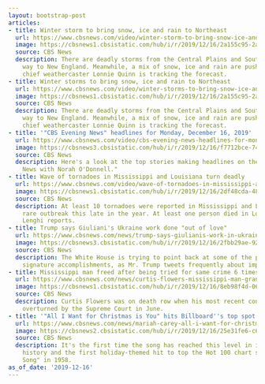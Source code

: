 ```yaml
---
layout: bootstrap-post
articles:
- title: Winter storm to bring snow, ice and rain to Northeast
  url: https://www.cbsnews.com/video/winter-storm-to-bring-snow-ice-and-rain-to-northeast/
  image: https://cbsnews1.cbsistatic.com/hub/i/r/2019/12/16/2a155c95-2acd-45b5-97fd-d61e728e6e0f/thumbnail/1200x630/35b3de94315c4139ec8ad9f28da1d5d7/1216-en-wxforecast-quinn-1994991-640x360.jpg
  source: CBS News
  description: There are deadly storms from the Central Plains and South, all the
    way to New England. Meanwhile, a mix of snow, ice and rain are pushing East. WCBS
    chief weathercaster Lonnie Quinn is tracking the forecast.
- title: Winter storms to bring snow, ice and rain to Northeast
  url: https://www.cbsnews.com/video/winter-storms-to-bring-snow-ice-and-rain-to-northeast/
  image: https://cbsnews1.cbsistatic.com/hub/i/r/2019/12/16/2a155c95-2acd-45b5-97fd-d61e728e6e0f/thumbnail/1200x630/35b3de94315c4139ec8ad9f28da1d5d7/1216-en-wxforecast-quinn-1994991-640x360.jpg
  source: CBS News
  description: There are deadly storms from the Central Plains and South, all the
    way to New England. Meanwhile, a mix of snow, ice and rain are pushing East. WCBS
    chief weathercaster Lonnie Quinn is tracking the forecast.
- title: '"CBS Evening News" headlines for Monday, December 16, 2019'
  url: https://www.cbsnews.com/video/cbs-evening-news-headlines-for-monday-december-16-2019/
  image: https://cbsnews3.cbsistatic.com/hub/i/r/2019/12/16/f7712bce-74ac-4923-9de6-adccd3f053d8/thumbnail/1200x630/328f3ffb112ac0493dd7f25e243a99b4/1216-en-headlines-1994976-640x360.jpg
  source: CBS News
  description: Here's a look at the top stories making headlines on the "CBS Evening
    News with Norah O'Donnell."
- title: Wave of tornadoes in Mississippi and Louisiana turn deadly
  url: https://www.cbsnews.com/video/wave-of-tornadoes-in-mississippi-and-louisiana-turn-deadly/
  image: https://cbsnews1.cbsistatic.com/hub/i/r/2019/12/16/2df48cda-4857-4f43-8c94-56f21eec5076/thumbnail/1200x630/18b88fddaacff56dd6985a8f45c88ab5/1216-en-severewx-lenghi-1994984-640x360.jpg
  source: CBS News
  description: At least 10 tornadoes were reported in Mississippi and Louisiana, a
    rare outbreak this late in the year. At least one person died in Louisiana. Mola
    Lenghi reports.
- title: Trump says Giuliani's Ukraine work done "out of love"
  url: https://www.cbsnews.com/news/trump-says-giulianis-work-in-ukraine-done-out-of-love-today-2019-12-16/
  image: https://cbsnews3.cbsistatic.com/hub/i/r/2019/12/16/2fbb29ae-9282-42bb-a934-839781a2224d/thumbnail/1200x630g2/d1b82bb57ecf4031a3b44c29ce36db72/gettyimages-1189041602.jpg
  source: CBS News
  description: The White House is trying to point back at some of the president's
    signature accomplishments, as Mr. Trump tweets frequently about impeachment.
- title: Mississippi man freed after being tried for same crime 6 times
  url: https://www.cbsnews.com/news/curtis-flowers-mississippi-man-granted-bond-after-being-tried-for-same-killings-six-times-2019-12-16/
  image: https://cbsnews1.cbsistatic.com/hub/i/r/2019/12/16/8eb98f4d-06d6-4119-b1fe-5bd7d6faecdb/thumbnail/1200x630/0c2fc5ed0fc9a6c28848e0aac6f33989/ap-19350817271883.jpg
  source: CBS News
  description: Curtis Flowers was on death row when his most recent conviction was
    overturned by the Supreme Court in June.
- title: '"All I Want for Christmas is You" hits Billboard''s top spot'
  url: https://www.cbsnews.com/news/mariah-carey-all-i-want-for-christmas-is-you-hits-top-spot-billboard-hot-100-today-2019-12-16/
  image: https://cbsnews2.cbsistatic.com/hub/i/r/2019/12/16/25e31fe6-c602-4707-8d65-04924f5d7bb5/thumbnail/1200x630g2/452550df4aa8aa634344a2aacd7e9b5d/gettyimages-1146364611.jpg
  source: CBS News
  description: It's the first time the song has reached this level in its 25-year
    history and the first holiday-themed hit to top the Hot 100 chart since "The Chipmunk
    Song" in 1958.
as_of_date: '2019-12-16'
---
```


